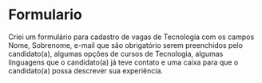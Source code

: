 # Formulario
Criei um formulário para cadastro de vagas de Tecnologia com os campos Nome, Sobrenome, e-mail que são obrigatório serem preenchidos pelo candidato(a), algumas opções de cursos de Tecnologia, algumas linguagens que o candidato(a) já teve contato e uma caixa para que o candidato(a) possa descrever sua experiência.

